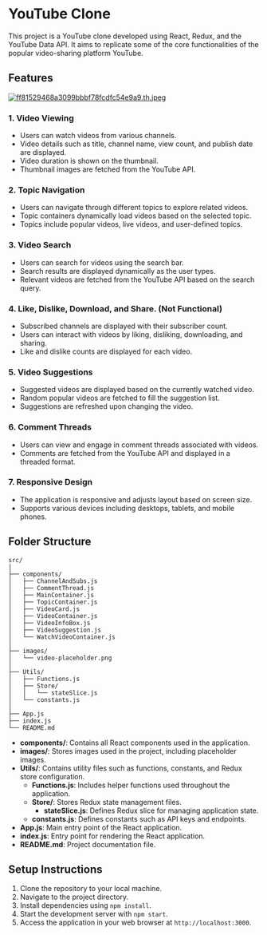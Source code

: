 
# YouTube Clone

This project is a YouTube clone developed using React, Redux, and the YouTube Data API. It aims to replicate some of the core functionalities of the popular video-sharing platform YouTube.

## Features

[![ff81529468a3099bbbf78fcdfc54e9a9.th.jpeg](https://imgtr.ee/images/2024/05/14/ff81529468a3099bbbf78fcdfc54e9a9.th.jpeg)](https://imgtr.ee/image/I6ms4T)

### 1. Video Viewing
- Users can watch videos from various channels.
- Video details such as title, channel name, view count, and publish date are displayed.
- Video duration is shown on the thumbnail.
- Thumbnail images are fetched from the YouTube API.

### 2. Topic Navigation
- Users can navigate through different topics to explore related videos.
- Topic containers dynamically load videos based on the selected topic.
- Topics include popular videos, live videos, and user-defined topics.

### 3. Video Search
- Users can search for videos using the search bar.
- Search results are displayed dynamically as the user types.
- Relevant videos are fetched from the YouTube API based on the search query.

### 4. Like, Dislike, Download, and Share. (Not Functional)
- Subscribed channels are displayed with their subscriber count.
- Users can interact with videos by liking, disliking, downloading, and sharing.
- Like and dislike counts are displayed for each video.

### 5. Video Suggestions
- Suggested videos are displayed based on the currently watched video.
- Random popular videos are fetched to fill the suggestion list.
- Suggestions are refreshed upon changing the video.

### 6. Comment Threads
- Users can view and engage in comment threads associated with videos.
- Comments are fetched from the YouTube API and displayed in a threaded format.

### 7. Responsive Design
- The application is responsive and adjusts layout based on screen size.
- Supports various devices including desktops, tablets, and mobile phones.

## Folder Structure

```
src/
│
├── components/
│   ├── ChannelAndSubs.js
│   ├── CommentThread.js
│   ├── MainContainer.js
│   ├── TopicContainer.js
│   ├── VideoCard.js
│   ├── VideoContainer.js
│   ├── VideoInfoBox.js
│   ├── VideoSuggestion.js
│   └── WatchVideoContainer.js
│
├── images/
│   └── video-placeholder.png
│
├── Utils/
│   ├── Functions.js
│   ├── Store/
│   │   └── stateSlice.js
│   └── constants.js
│
├── App.js
├── index.js
└── README.md
```

- **components/**: Contains all React components used in the application.
- **images/**: Stores images used in the project, including placeholder images.
- **Utils/**: Contains utility files such as functions, constants, and Redux store configuration.
  - **Functions.js**: Includes helper functions used throughout the application.
  - **Store/**: Stores Redux state management files.
    - **stateSlice.js**: Defines Redux slice for managing application state.
  - **constants.js**: Defines constants such as API keys and endpoints.
- **App.js**: Main entry point of the React application.
- **index.js**: Entry point for rendering the React application.
- **README.md**: Project documentation file.

## Setup Instructions

1. Clone the repository to your local machine.
2. Navigate to the project directory.
3. Install dependencies using `npm install`.
4. Start the development server with `npm start`.
5. Access the application in your web browser at `http://localhost:3000`.
